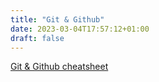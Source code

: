 ```yaml
---
title: "Git & Github"
date: 2023-03-04T17:57:12+01:00
draft: false
---
```


[Git & Github cheatsheet](https://education.github.com/git-cheat-sheet-education.pdf)

